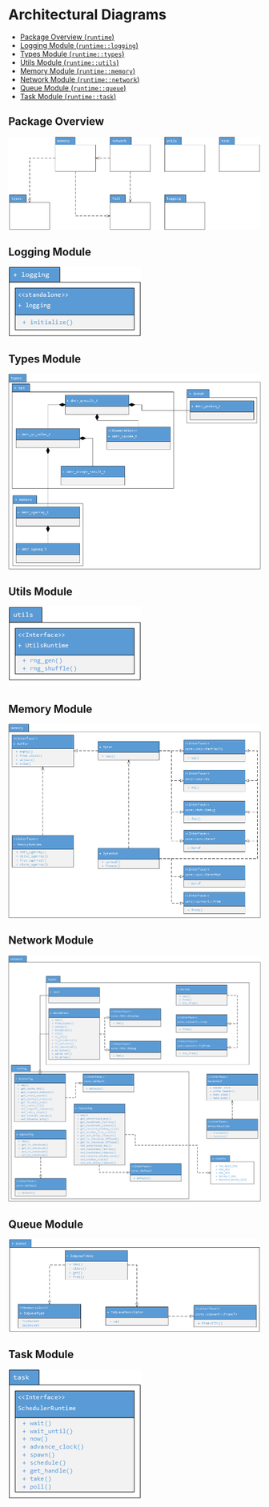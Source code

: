 Architectural Diagrams
=======================

- [Package Overview (`runtime`)](#package-overview)
- [Logging Module (`runtime::logging`)](#logging-module)
- [Types Module (`runtime::types`)](#types-module)
- [Utils Module (`runtime::utils`)](#utils-module)
- [Memory Module (`runtime::memory`)](#memory-module)
- [Network Module (`runtime::network`)](#network-module)
- [Queue Module (`runtime::queue`)](#queue-module)
- [Task Module (`runtime::task`)](#task-module)

Package Overview
-----------------
![Package Overview](./img/runtime.png)

Logging Module
---------------
![Logging Module](./img/runtime-logging.png)

Types Module
---------------
![Types Module](./img/runtime-types.png)

Utils Module
-------------
![Utils Module](./img/runtime-utils.png)

Memory Module
--------------
![Memory Module](./img/runtime-memory.png)

Network Module
---------------
![Network Module](./img/runtime-network.png)

Queue Module
------------
![Queue Module](./img/runtime-queue.png)

Task Module
------------
![Task Module](./img/runtime-task.png)
